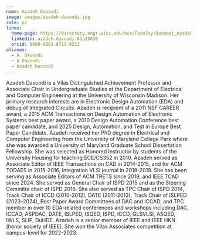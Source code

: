 ```yaml
---
name: Azadeh Davoodi
image: images/azadeh-davoodi.jpg
role: pi
links:
  home-page: https://directory.engr.wisc.edu/ece/Faculty/Davoodi_Azadeh/
  linkedin: azadeh-davoodi-63a35835
  orcid: 0000-0001-8713-9213
aliases:
  - A. Davoodi
  - A Davoodi
  - Azadeh Davoodi
---
```


Azadeh Davoodi is a Vilas Distinguished Achievement Professor and Associate Chair in Undergraduate Studies at the Department of Electrical and Computer Engineering at the University of Wisconsin Madison. Her primary research interests are in Electronic Design Automation (EDA) and debug of Integrated Circuits. Azadeh is recipient of a 2011 NSF CAREER award, a 2015 ACM Transactions on Design Automation of Electronic Systems best paper award, a 2010 Design Automation Conference best paper candidate, and 2025 Design, Automation, and Test in Europe Best Paper Candidate. Azadeh received her PhD degree in Electrical and Computer Engineering from the University of Maryland College Park where she was awarded a University of Maryland Graduate School Dissertation Fellowship. She was selected as Honored Instructor by students of the University Housing for teaching ECE/CS352 in 2010. Azadeh served as Associate Editor of IEEE Transactions on CAD in 2014-2015, and for ACM TODAES in 2015-2016, Integration VLSI journal in 2018-2019. She has been serving as Associate Editors of ACM TRETS since 2019, and IEEE TCAD since 2024. She served as General Chair of ISPD 2015 and as the Steering Committe chair of ISPD 2016. She also served as TPC Chair of ISPD 2014, Track Chair of ICCD (2010-2012), DATE (2011-2013), Track Chair of ISLPED (2023-2024), Best Paper Award Committees of DAC and ICCAD, and TPC member in over 10 EDA-related conferences and workshops including DAC, ICCAD, ASPDAC, DATE, ISLPED, ISQED, ISPD, ICCD, GLSVLSI, ASQED, IWLS, SLIP, DuHDE. Azadeh is a senior member of IEEE and IEEE HKN (honor society of IEEE). She won the Vilas Associates competition at campus-level for 2022-2023. 
